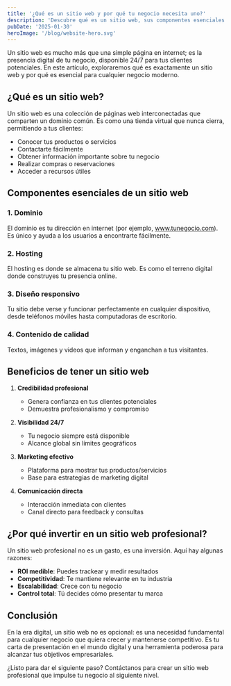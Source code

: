 ```yaml
---
title: '¿Qué es un sitio web y por qué tu negocio necesita uno?'
description: 'Descubre qué es un sitio web, sus componentes esenciales y por qué es crucial para el éxito de tu negocio en la era digital.'
pubDate: '2025-01-30'
heroImage: '/blog/website-hero.svg'
---
```


Un sitio web es mucho más que una simple página en internet; es la presencia digital de tu negocio, disponible 24/7 para tus clientes potenciales. En este artículo, exploraremos qué es exactamente un sitio web y por qué es esencial para cualquier negocio moderno.

## ¿Qué es un sitio web?

Un sitio web es una colección de páginas web interconectadas que comparten un dominio común. Es como una tienda virtual que nunca cierra, permitiendo a tus clientes:

- Conocer tus productos o servicios
- Contactarte fácilmente
- Obtener información importante sobre tu negocio
- Realizar compras o reservaciones
- Acceder a recursos útiles

## Componentes esenciales de un sitio web

### 1. Dominio
El dominio es tu dirección en internet (por ejemplo, www.tunegocio.com). Es único y ayuda a los usuarios a encontrarte fácilmente.

### 2. Hosting
El hosting es donde se almacena tu sitio web. Es como el terreno digital donde construyes tu presencia online.

### 3. Diseño responsivo
Tu sitio debe verse y funcionar perfectamente en cualquier dispositivo, desde teléfonos móviles hasta computadoras de escritorio.

### 4. Contenido de calidad
Textos, imágenes y videos que informan y enganchan a tus visitantes.

## Beneficios de tener un sitio web

1. **Credibilidad profesional**
   - Genera confianza en tus clientes potenciales
   - Demuestra profesionalismo y compromiso

2. **Visibilidad 24/7**
   - Tu negocio siempre está disponible
   - Alcance global sin límites geográficos

3. **Marketing efectivo**
   - Plataforma para mostrar tus productos/servicios
   - Base para estrategias de marketing digital

4. **Comunicación directa**
   - Interacción inmediata con clientes
   - Canal directo para feedback y consultas

## ¿Por qué invertir en un sitio web profesional?

Un sitio web profesional no es un gasto, es una inversión. Aquí hay algunas razones:

- **ROI medible**: Puedes trackear y medir resultados
- **Competitividad**: Te mantiene relevante en tu industria
- **Escalabilidad**: Crece con tu negocio
- **Control total**: Tú decides cómo presentar tu marca

## Conclusión

En la era digital, un sitio web no es opcional: es una necesidad fundamental para cualquier negocio que quiera crecer y mantenerse competitivo. Es tu carta de presentación en el mundo digital y una herramienta poderosa para alcanzar tus objetivos empresariales.

¿Listo para dar el siguiente paso? Contáctanos para crear un sitio web profesional que impulse tu negocio al siguiente nivel.
